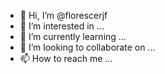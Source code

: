 - 👋 Hi, I’m @florescerjf
- 👀 I’m interested in ...
- 🌱 I’m currently learning ...
- 💞️ I’m looking to collaborate on ...
- 📫 How to reach me ...

<!---
florescerjf/florescerjf is a ✨ special ✨ repository because its `README.md` (this file) appears on your GitHub profile.
You can click the Preview link to take a look at your changes.
--->
